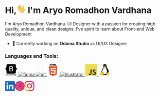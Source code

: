 
# Hi,<img src="https://raw.githubusercontent.com/irvanmoses/irvanmoses/main/wave.gif" width="30px" height="30px" /> I'm Aryo Romadhon Vardhana 

<!--
**aryormdhnn/aryormdhnn** is a ✨ _special_ ✨ repository because its `README.md` (this file) appears on your GitHub profile. -->

I'm Aryo Romadhon Vardhana. UI Designer with a passion for creating high quality, unique, and clean designs. I've spirit to learn about Front-end Web Development 

- 💼 Currently working on **Odama Studio** as UI/UX Designer

<h3 align="left">Languages and Tools:</h3>
<p align="left"> <a href="https://getbootstrap.com" target="_blank" rel="noreferrer"> <img src="https://raw.githubusercontent.com/devicons/devicon/master/icons/bootstrap/bootstrap-plain-wordmark.svg" alt="bootstrap" width="40" height="40"/> </a> <a href="https://www.figma.com/" target="_blank" rel="noreferrer"> <img src="https://www.vectorlogo.zone/logos/figma/figma-icon.svg" alt="figma" width="40" height="40"/> </a> <a href="https://git-scm.com/" target="_blank" rel="noreferrer"> <img src="https://www.vectorlogo.zone/logos/git-scm/git-scm-icon.svg" alt="git" width="40" height="40"/> </a> <a href="https://www.w3.org/html/" target="_blank" rel="noreferrer"> <img src="https://raw.githubusercontent.com/devicons/devicon/master/icons/html5/html5-original-wordmark.svg" alt="html5" width="40" height="40"/> </a> <a href="https://www.adobe.com/in/products/illustrator.html" target="_blank" rel="noreferrer"> <img src="https://www.vectorlogo.zone/logos/adobe_illustrator/adobe_illustrator-icon.svg" alt="illustrator" width="40" height="40"/> </a> <a href="https://developer.mozilla.org/en-US/docs/Web/JavaScript" target="_blank" rel="noreferrer"> <img src="https://raw.githubusercontent.com/devicons/devicon/master/icons/javascript/javascript-original.svg" alt="javascript" width="40" height="40"/> </a> <a href="https://www.linux.org/" target="_blank" rel="noreferrer"> <img src="https://raw.githubusercontent.com/devicons/devicon/master/icons/linux/linux-original.svg" alt="linux" width="40" height="40"/> </a> </p>


<a href="https://www.linkedin.com/in/aryormdhnn/">
    <img height="32" align="left" alt="LinkedIn" src="icons/linkedin.png" />
</a>

<a href="https://dribbble.com/aryormdhnn">
    <img height="32" align="left" alt="Dribbble" src="icons/dribbble.png" />
</a>

<a href="https://www.instagram.com/aryormdhnn">
    <img height="32" align="left" alt="Instagram" src="icons/instagram.png" />
</a>